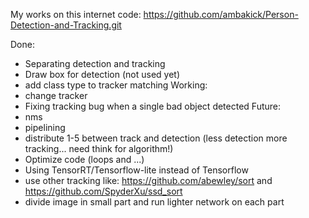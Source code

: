 My works on this internet code:
https://github.com/ambakick/Person-Detection-and-Tracking.git

Done:
- Separating detection and tracking
- Draw box for detection (not used yet)
- add class type to tracker matching
Working:
- change tracker
- Fixing tracking bug when a single bad object detected
Future:
- nms
- pipelining
- distribute 1-5 between track and detection (less detection more tracking... need think for algorithm!)
- Optimize code (loops and ...)
- Using TensorRT/Tensorflow-lite instead of Tensorflow
- use other tracking like: https://github.com/abewley/sort and https://github.com/SpyderXu/ssd_sort
- divide image in small part and run lighter network on each part
